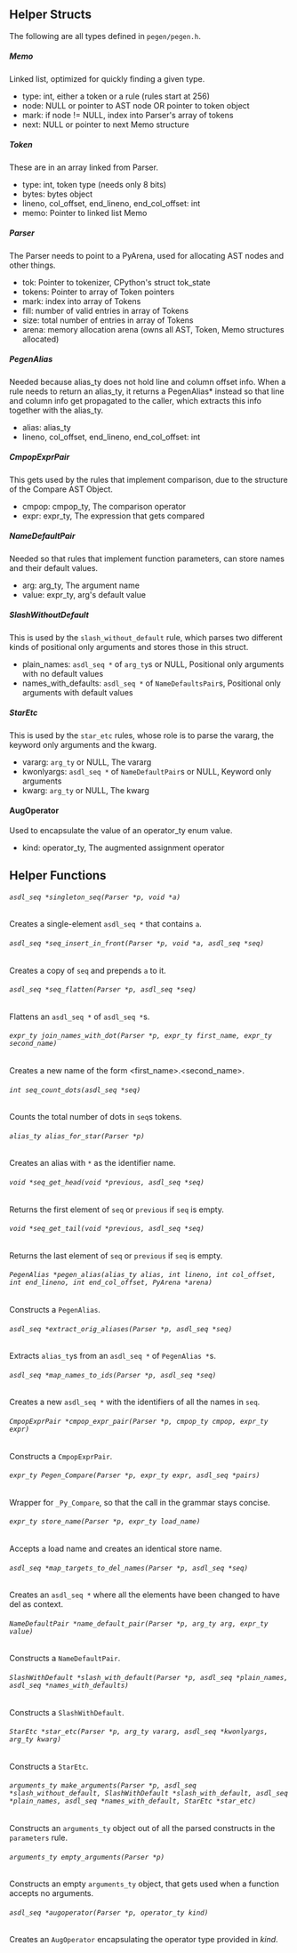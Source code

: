 Helper Structs
--------------

The following are all types defined in `pegen/pegen.h`.

##### Memo

Linked list, optimized for quickly finding a given type.

- type: int, either a token or a rule (rules start at 256)
- node: NULL or pointer to AST node OR pointer to token object
- mark: if node != NULL, index into Parser's array of tokens
- next: NULL or pointer to next Memo structure

##### Token

These are in an array linked from Parser.

- type: int, token type (needs only 8 bits)
- bytes: bytes object
- lineno, col_offset, end_lineno, end_col_offset: int
- memo: Pointer to linked list Memo

##### Parser

The Parser needs to point to a PyArena, used for allocating AST nodes and
other things.

- tok: Pointer to tokenizer, CPython's struct tok_state
- tokens: Pointer to array of Token pointers
- mark: index into array of Tokens
- fill: number of valid entries in array of Tokens
- size: total number of entries in array of Tokens
- arena: memory allocation arena (owns all AST, Token, Memo structures allocated)

##### PegenAlias

Needed because alias_ty does not hold line and column offset info.
When a rule needs to return an alias_ty, it returns a PegenAlias*
instead so that line and column info get propagated to the caller,
which extracts this info together with the alias_ty.

- alias: alias_ty
- lineno, col_offset, end_lineno, end_col_offset: int

##### CmpopExprPair

This gets used by the rules that implement comparison, due to the
structure of the Compare AST Object.

- cmpop: cmpop_ty, The comparison operator
- expr: expr_ty, The expression that gets compared

##### NameDefaultPair

Needed so that rules that implement function parameters, can store
names and their default values.

- arg: arg_ty, The argument name
- value: expr_ty, arg's default value

##### SlashWithoutDefault

This is used by the `slash_without_default` rule, which parses two
different kinds of positional only arguments and stores those in this
struct.

- plain_names: `asdl_seq *` of `arg_ty`s or NULL, Positional only
  arguments with no default values
- names_with_defaults: `asdl_seq *` of `NameDefaultsPair`s, Positional
  only arguments with default values

##### StarEtc

This is used by the `star_etc` rules, whose role is to parse the vararg,
the keyword only arguments and the kwarg.

- vararg: `arg_ty` or NULL, The vararg
- kwonlyargs: `asdl_seq *` of `NameDefaultPair`s or NULL, Keyword only arguments
- kwarg: `arg_ty` or NULL, The kwarg

#### AugOperator

Used to encapsulate the value of an operator_ty enum value.

- kind: operator_ty, The augmented assignment operator


Helper Functions
----------------

###### `asdl_seq *singleton_seq(Parser *p, void *a)`
Creates a single-element `asdl_seq *` that contains `a`.

###### `asdl_seq *seq_insert_in_front(Parser *p, void *a, asdl_seq *seq)`
Creates a copy of `seq` and prepends `a` to it.

###### `asdl_seq *seq_flatten(Parser *p, asdl_seq *seq)`
Flattens an `asdl_seq *` of `asdl_seq *`s.

###### `expr_ty join_names_with_dot(Parser *p, expr_ty first_name, expr_ty second_name)`
Creates a new name of the form <first_name>.<second_name>.

###### `int seq_count_dots(asdl_seq *seq)`
Counts the total number of dots in `seq`s tokens.

###### `alias_ty alias_for_star(Parser *p)`
Creates an alias with `*` as the identifier name.

###### `void *seq_get_head(void *previous, asdl_seq *seq)`
Returns the first element of `seq` or `previous` if `seq` is empty.

###### `void *seq_get_tail(void *previous, asdl_seq *seq)`
Returns the last element of `seq` or `previous` if `seq` is empty.

###### `PegenAlias *pegen_alias(alias_ty alias, int lineno, int col_offset, int end_lineno, int end_col_offset, PyArena *arena)`
Constructs a `PegenAlias`.

###### `asdl_seq *extract_orig_aliases(Parser *p, asdl_seq *seq)`
Extracts `alias_ty`s from an `asdl_seq *` of `PegenAlias *`s.

###### `asdl_seq *map_names_to_ids(Parser *p, asdl_seq *seq)`
Creates a new `asdl_seq *` with the identifiers of all the names in `seq`.

###### `CmpopExprPair *cmpop_expr_pair(Parser *p, cmpop_ty cmpop, expr_ty expr)`
Constructs a `CmpopExprPair`.

###### `expr_ty Pegen_Compare(Parser *p, expr_ty expr, asdl_seq *pairs)`
Wrapper for `_Py_Compare`, so that the call in the grammar stays concise.

###### `expr_ty store_name(Parser *p, expr_ty load_name)`
Accepts a load name and creates an identical store name.

###### `asdl_seq *map_targets_to_del_names(Parser *p, asdl_seq *seq)`
Creates an `asdl_seq *` where all the elements have been changed to have del as context.

###### `NameDefaultPair *name_default_pair(Parser *p, arg_ty arg, expr_ty value)`
Constructs a `NameDefaultPair`.

###### `SlashWithDefault *slash_with_default(Parser *p, asdl_seq *plain_names, asdl_seq *names_with_defaults)`
Constructs a `SlashWithDefault`.

###### `StarEtc *star_etc(Parser *p, arg_ty vararg, asdl_seq *kwonlyargs, arg_ty kwarg)`
Constructs a `StarEtc`.

###### `arguments_ty make_arguments(Parser *p, asdl_seq *slash_without_default, SlashWithDefault *slash_with_default, asdl_seq *plain_names, asdl_seq *names_with_default, StarEtc *star_etc)`
Constructs an `arguments_ty` object out of all the parsed constructs in the `parameters` rule.

###### `arguments_ty empty_arguments(Parser *p)`
Constructs an empty `arguments_ty` object, that gets used when a function accepts no arguments.

###### `asdl_seq *augoperator(Parser *p, operator_ty kind)`
Creates an `AugOperator` encapsulating the operator type provided in *kind*.
